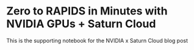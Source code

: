 # Zero to RAPIDS in Minutes with NVIDIA GPUs + Saturn Cloud

This is the supporting notebook for the NVIDIA x Saturn Cloud blog post